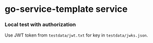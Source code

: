 # go-service-template service

### Local test with authorization

Use JWT token from `testdata/jwt.txt` for key in `testdata/jwks.json`.

